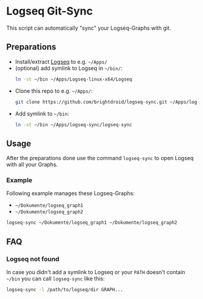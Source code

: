# Logseq Git-Sync

This script can automatically "sync" your Logseq-Graphs with git.

## Preparations

  - Install/extract [Logseq](https://github.com/logseq/logseq) to e.g. `~/Apps/`
  - (optional) add symlink to Logseq in `~/bin/`:
    ```bash
    ln -st ~/bin ~/Apps/Logseq-linux-x64/Logseq
    ```
  - Clone this repo to e.g. `~/Apps/`:
    ```bash
    git clone https://github.com/brightdroid/logseq-sync.git ~/Apps/logseq-sync
    ```
  - Add symlink to `~/bin`:
    ```bash
    ln -st ~/bin ~/Apps/logseq-sync/logseq-sync
    ```

## Usage

After the preparations done use the command `logseq-sync` to open Logseq with all your Graphs.

### Example

Following example manages these Logseq-Graphs:
  - `~/Dokumente/logseq_graph1`
  - `~/Dokumente/logseq_graph2`

```bash
logseq-sync ~/Dokumente/logseq_graph1 ~/Dokumente/logseq_graph2
```

## FAQ

### Logseq not found

In case you didn't add a symlink to Logseq or your `PATH` doesn't contain `~/bin` you can call `logseq-sync` like this:

```bash
logseq-sync -l /path/to/logseq/dir GRAPH...
```
